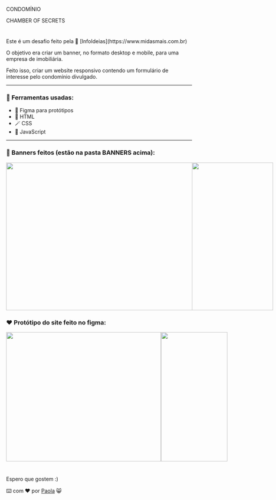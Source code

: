 <div>
  <p> CONDOMÍNIO </p>
  <p> CHAMBER OF SECRETS </p>
</div>

#

<p> Este é um desafio feito pela  📌 [InfoIdeias](https://www.midasmais.com.br) </p>
<p> 
  O objetivo era criar um banner, no formato desktop e mobile, para uma empresa de imobiliária.
</p>
<p> 
  Feito isso, criar um website responsivo contendo um formulário de interesse pelo condomínio divulgado.
</p>

 ------------------------------
### 🔨 Ferramentas usadas:

- 🎨 Figma para protótipos
- 📄 HTML
- 🪄 CSS
- 🧱 JavaScript
 ------------------------------
 
 ### 🎨 Banners feitos (estão na pasta BANNERS acima):
<div style="display: flex;">
  <img src="https://user-images.githubusercontent.com/53832972/211226940-0964de11-d40b-4f8e-8ccd-2bec179bc9ef.jpg" width="630" height="400">
  <img src="https://user-images.githubusercontent.com/53832972/211226953-b7336d38-1dd6-4023-9bb9-a6f493c5903a.jpg" width="220" height="400">
</div>

### ❤️ Protótipo do site feito no figma:
<div style="display: flex;">
  <img src="https://user-images.githubusercontent.com/53832972/211227136-1ca6400e-e3b7-4c4b-acb2-6812efd9b744.png" width="420" height="350">
  <img src="https://user-images.githubusercontent.com/53832972/211227198-f1746e73-7838-46d7-a84f-c0f6886a9134.png" width="180" height="350">
</div>

#

<p> Espero que gostem :) </p>

⌨️ com ❤️ por [Paola](https://gist.github.com/paolaguedes) 😸
